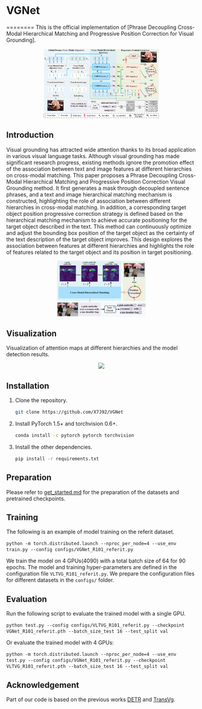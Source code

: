 # VGNet
========
This is the official implementation of [Phrase Decoupling Cross-Modal Hierarchical Matching and Progressive Position
Correction for Visual Grounding].

<p align="center">
  <img src="docs/2.jpg" width="60.68%"/>
</p>


## Introduction
Visual grounding has attracted wide attention thanks to its broad application in various visual language tasks. Although visual grounding has made significant research progress, existing methods ignore the promotion effect of the association between text and image features at different hierarchies on cross-modal matching. This paper proposes a Phrase Decoupling Cross-Modal Hierarchical Matching and Progressive Position Correction Visual Grounding method. It first generates a mask through decoupled sentence phrases, and a text and image hierarchical matching mechanism is constructed, highlighting the role of association between different hierarchies in cross-modal matching. In addition, a corresponding target object position progressive correction strategy is defined based on the hierarchical matching mechanism to achieve accurate positioning for the target object described in the text. This method can continuously optimize and adjust the bounding box position of the target object as the certainty of the text description of the target object improves. This design explores the association between features at different hierarchies and highlights the role of features related to the target object and its position in target positioning. 

<p align="center">
  <img src="docs/1.jpg" width="46.68%"/>
</p>


## Visualization
Visualization of attention maps at different hierarchies and the model detection results.

<p align="center">
  <img src="docs/8.jpg" width="100%"/>
</p>





## Installation
1. Clone the repository.
    ```bash
    git clone https://github.com/X7J92/VGNet
    ```

2. Install PyTorch 1.5+ and torchvision 0.6+.
    ```bash
    conda install -c pytorch pytorch torchvision
    ```

3. Install the other dependencies.
    ```bash
    pip install -r requirements.txt
    ```




## Preparation
Please refer to [get_started.md](docs/get_started.md) for the preparation of the datasets and pretrained checkpoints.




## Training

The following is an example of model training on the referit dataset.
```
python -m torch.distributed.launch --nproc_per_node=4 --use_env train.py --config configs/VGNet_R101_referit.py
```
We train the model on 4 GPUs(4090) with a total batch size of 64 for 90 epochs. 
The model and training hyper-parameters are defined in the configuration file ``VLTVG_R101_referit.py``. 
We prepare the configuration files for different datasets in the ``configs/`` folder. 




## Evaluation
Run the following script to evaluate the trained model with a single GPU.
```
python test.py --config configs/VLTVG_R101_referit.py --checkpoint VGNet_R101_referit.pth --batch_size_test 16 --test_split val
```
Or evaluate the trained model with 4 GPUs:
```
python -m torch.distributed.launch --nproc_per_node=4 --use_env test.py --config configs/VGNet_R101_referit.py --checkpoint VLTVG_R101_referit.pth --batch_size_test 16 --test_split val
```




## Acknowledgement
Part of our code is based on the previous works [DETR](https://github.com/facebookresearch/detr) and [TransVg](https://github.com/djiajunustc/TransVG).
